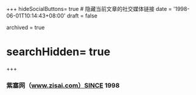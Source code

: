 +++
hideSocialButtons= true # 隐藏当前文章的社交媒体链接
date = '1998-06-01T10:14:43+08:00'
draft = false

archived = true
# searchHidden= true
+++

### 紫塞网（www.zisai.com）SINCE 1998